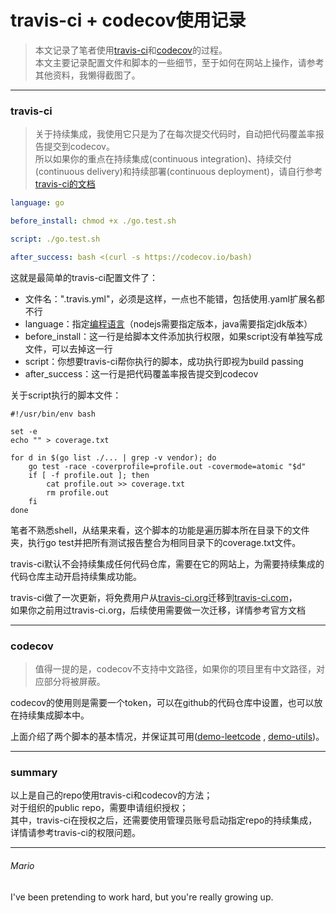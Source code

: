 # travis-ci + codecov使用记录

> 本文记录了笔者使用[travis-ci](https://travis-ci.com/)和[codecov](https://codecov.io/)的过程。  
> 本文主要记录配置文件和脚本的一些细节，至于如何在网站上操作，请参考其他资料，我懒得截图了。

---

### travis-ci

> 关于持续集成，我使用它只是为了在每次提交代码时，自动把代码覆盖率报告提交到codecov。  
> 所以如果你的重点在持续集成(continuous integration)、持续交付(continuous delivery)和持续部署(continuous deployment)，请自行参考[travis-ci的文档](https://docs.travis-ci.com/user/tutorial/)

```yaml  
language: go

before_install: chmod +x ./go.test.sh

script: ./go.test.sh

after_success: bash <(curl -s https://codecov.io/bash)
```

这就是最简单的travis-ci配置文件了：

- 文件名：".travis.yml"，必须是这样，一点也不能错，包括使用.yaml扩展名都不行
- language：指定[编程语言](https://docs.travis-ci.com/user/languages)（nodejs需要指定版本，java需要指定jdk版本）
- before_install：这一行是给脚本文件添加执行权限，如果script没有单独写成文件，可以去掉这一行
- script：你想要travis-ci帮你执行的脚本，成功执行即视为build passing
- after_success：这一行是把代码覆盖率报告提交到codecov

关于script执行的脚本文件：

```shell script  
#!/usr/bin/env bash

set -e
echo "" > coverage.txt

for d in $(go list ./... | grep -v vendor); do
    go test -race -coverprofile=profile.out -covermode=atomic "$d"
    if [ -f profile.out ]; then
        cat profile.out >> coverage.txt
        rm profile.out
    fi
done
```

笔者不熟悉shell，从结果来看，这个脚本的功能是遍历脚本所在目录下的文件夹，执行go test并把所有测试报告整合为相同目录下的coverage.txt文件。

travis-ci默认不会持续集成任何代码仓库，需要在它的网站上，为需要持续集成的代码仓库主动开启持续集成功能。

travis-ci做了一次更新，将免费用户从[travis-ci.org](https://travis-ci.org)迁移到[travis-ci.com](https://travis-ci.com)，  
如果你之前用过travis-ci.org，后续使用需要做一次迁移，详情参考官方文档

---

### codecov

> 值得一提的是，codecov不支持中文路径，如果你的项目里有中文路径，对应部分将被屏蔽。

codecov的使用则是需要一个token，可以在github的代码仓库中设置，也可以放在持续集成脚本中。

上面介绍了两个脚本的基本情况，并保证其可用([demo-leetcode](https://github.com/mats9693/leetcode)
, [demo-utils](https://github.com/mats9693/utils))。

---

### summary

以上是自己的repo使用travis-ci和codecov的方法；  
对于组织的public repo，需要申请组织授权；  
其中，travis-ci在授权之后，还需要使用管理员账号启动指定repo的持续集成，详情请参考travis-ci的权限问题。

---

###### Mario

I've been pretending to work hard, but you're really growing up.
